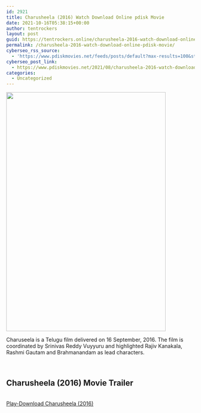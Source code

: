```yaml
---
id: 2921
title: Charusheela (2016) Watch Download Online pdisk Movie
date: 2021-10-16T05:38:15+00:00
author: tentrockers
layout: post
guid: https://tentrockers.online/charusheela-2016-watch-download-online-pdisk-movie/
permalink: /charusheela-2016-watch-download-online-pdisk-movie/
cyberseo_rss_source:
  - 'https://www.pdiskmovies.net/feeds/posts/default?max-results=100&start-index=701'
cyberseo_post_link:
  - https://www.pdiskmovies.net/2021/08/charusheela-2016-watch-download-online.html
categories:
  - Uncategorized
---
```

<div class="separator">
  <a href="https://1.bp.blogspot.com/-l16KLplKlic/YSx6C9N927I/AAAAAAAAAf8/gMM4bvF_xH8XHV25w6MINNgMDaCDSBzQwCLcBGAsYHQ/s600/Charusheela%2B%25282016%2529%2BWatch%2BDownload%2BOnline%2Bpdisk%2BMovie.jpg" imageanchor="1"><img loading="lazy" border="0" data-original-height="600" data-original-width="400" height="640" src="https://1.bp.blogspot.com/-l16KLplKlic/YSx6C9N927I/AAAAAAAAAf8/gMM4bvF_xH8XHV25w6MINNgMDaCDSBzQwCLcBGAsYHQ/w426-h640/Charusheela%2B%25282016%2529%2BWatch%2BDownload%2BOnline%2Bpdisk%2BMovie.jpg" width="426" /></a>
</div>

<span>Charuseela is a Telugu film delivered on 16 September, 2016. The film is coordinated by Srinivas Reddy Vuyyuru and highlighted Rajiv Kanakala, Rashmi Gautam and Brahmanandam as lead characters.</span>

<div>
  <span><br /></span></p> 
  
  <div>
    <h2>
      <span>Charusheela (2016) Movie Trailer</span>
    </h2>
  </div>
</div>

  
<a href="https://kofilink.com/1/bnYyanN0MDA1OWp4?dn=1" onclick="window.open('https://kofilink.com/1/bnYyanN0MDA1OWp4?dn=1','popup','width=600,height=600'); return false;" target="popup" rel="noopener"><br /> Play-Download Charusheela (2016)<br /> </a>
